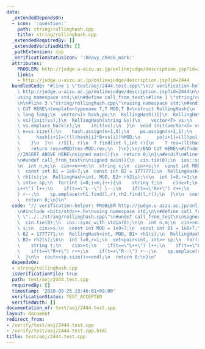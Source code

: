 ```yaml
---
data:
  _extendedDependsOn:
  - icon: ':question:'
    path: string/rollinghash.cpp
    title: string/rollinghash.cpp
  _extendedRequiredBy: []
  _extendedVerifiedWith: []
  _pathExtension: cpp
  _verificationStatusIcon: ':heavy_check_mark:'
  attributes:
    PROBLEM: http://judge.u-aizu.ac.jp/onlinejudge/description.jsp?id=2444
    links:
    - http://judge.u-aizu.ac.jp/onlinejudge/description.jsp?id=2444
  bundledCode: "#line 1 \"test/aoj/2444.test.cpp\"\n// verification-helper: PROBLEM\
    \ http://judge.u-aizu.ac.jp/onlinejudge/description.jsp?id=2444\n\n#include <bits/stdc++.h>\n\
    using namespace std;\n\n#define call_from_test\n#line 1 \"string/rollinghash.cpp\"\
    \n\n#line 3 \"string/rollinghash.cpp\"\nusing namespace std;\n#endif\n//BEGIN\
    \ CUT HERE\ntemplate<typename T,T MOD,T B>\nstruct RollingHash{\n  using ll =\
    \ long long;\n  vector<T> hash,po;\n  RollingHash(){}\n  RollingHash(vector<T>\
    \ vs){init(vs);}\n  RollingHash(string &s){\n    vector<T> vs;\n    for(char c:s)\
    \ vs.emplace_back(c);\n    init(vs);\n  }\n  void init(vector<T> vs){\n    int\
    \ n=vs.size();\n    hash.assign(n+1,0);\n    po.assign(n+1,1);\n    for(int i=0;i<n;i++){\n\
    \      hash[i+1]=((ll)hash[i]*B+vs[i])%MOD;\n      po[i+1]=(ll)po[i]*B%MOD;\n\
    \    }\n  }\n  //S[l, r)\n  T find(int l,int r){\n    T res=(ll)hash[r]+MOD-(ll)hash[l]*po[r-l]%MOD;\n\
    \    return res>=MOD?res-MOD:res;\n  }\n};\n//END CUT HERE\n#ifndef call_from_test\n\
    //INSERT ABOVE HERE\nsigned main(){\n  return 0;\n}\n#endif\n#line 8 \"test/aoj/2444.test.cpp\"\
    \n#undef call_from_test\n\nsigned main(){\n  cin.tie(0);\n  ios::sync_with_stdio(0);\n\
    \n  int n,m;\n  cin>>n>>m;\n  string s;\n  cin>>s;\n  const int MOD = 1e9+7;\n\
    \  const int B1 = 1e8+7;\n  const int B2 = 1777771;\n  RollingHash<int, MOD, B1>\
    \ rh1(s);\n  RollingHash<int, MOD, B2> rh2(s);\n\n  int l=0,r=1;\n  set<pair<int,\
    \ int>> sp;\n  for(int i=0;i<m;i++){\n    string t;\n    cin>>t;\n    if(t==\"\
    L++\") l++;\n    if(t==\"L--\") l--;\n    if(t==\"R++\") r++;\n    if(t==\"R--\"\
    ) r--;\n    sp.emplace(rh1.find(l,r),rh2.find(l,r));\n  }\n\n  cout<<sp.size()<<endl;\n\
    \  return 0;\n}\n"
  code: "// verification-helper: PROBLEM http://judge.u-aizu.ac.jp/onlinejudge/description.jsp?id=2444\n\
    \n#include <bits/stdc++.h>\nusing namespace std;\n\n#define call_from_test\n#include\
    \ \"../../string/rollinghash.cpp\"\n#undef call_from_test\n\nsigned main(){\n\
    \  cin.tie(0);\n  ios::sync_with_stdio(0);\n\n  int n,m;\n  cin>>n>>m;\n  string\
    \ s;\n  cin>>s;\n  const int MOD = 1e9+7;\n  const int B1 = 1e8+7;\n  const int\
    \ B2 = 1777771;\n  RollingHash<int, MOD, B1> rh1(s);\n  RollingHash<int, MOD,\
    \ B2> rh2(s);\n\n  int l=0,r=1;\n  set<pair<int, int>> sp;\n  for(int i=0;i<m;i++){\n\
    \    string t;\n    cin>>t;\n    if(t==\"L++\") l++;\n    if(t==\"L--\") l--;\n\
    \    if(t==\"R++\") r++;\n    if(t==\"R--\") r--;\n    sp.emplace(rh1.find(l,r),rh2.find(l,r));\n\
    \  }\n\n  cout<<sp.size()<<endl;\n  return 0;\n}\n"
  dependsOn:
  - string/rollinghash.cpp
  isVerificationFile: true
  path: test/aoj/2444.test.cpp
  requiredBy: []
  timestamp: '2020-09-25 13:46:01+09:00'
  verificationStatus: TEST_ACCEPTED
  verifiedWith: []
documentation_of: test/aoj/2444.test.cpp
layout: document
redirect_from:
- /verify/test/aoj/2444.test.cpp
- /verify/test/aoj/2444.test.cpp.html
title: test/aoj/2444.test.cpp
---
```

